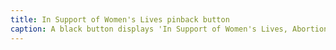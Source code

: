```yaml
---
title: In Support of Women's Lives pinback button
caption: A black button displays 'In Support of Women's Lives, Abortion Rights Action July 17' on top of a red circle and a white cross. Courtesy of the University of Connecticut Digital Collections.
---
```

